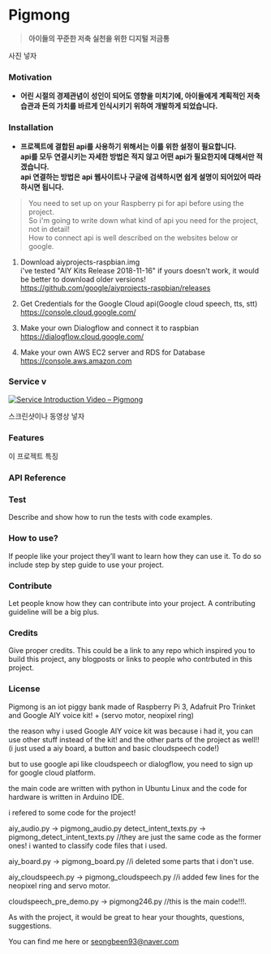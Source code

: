 # Pigmong
> __아이들의 꾸준한 저축 실천을 위한 디지털 저금통__   

사진 넣자 

### Motivation   
- __어린 시절의 경제관념이 성인이 되어도 영향을 미치기에, 아이들에게 계획적인 저축습관과 돈의 가치를 바르게 인식시키기 위하여 개발하게 되었습니다.__    

### Installation
- __프로젝트에 결합된 api를 사용하기 위해서는 이를 위한 설정이 필요합니다.__   
__api를 모두 연결시키는 자세한 방법은 적지 않고 어떤 api가 필요한지에 대해서만 적겠습니다.__   
__api 연결하는 방법은 api 웹사이트나 구글에 검색하시면 쉽게 설명이 되어있어 따라하시면 됩니다.__
> You need to set up on your Raspberry pi for api before using the project.   
> So i'm going to write down what kind of api you need for the project, not in detail!   
> How to connect api is well described on the websites below or google.


1. Download aiyprojects-raspbian.img    
    i've tested "AIY Kits Release 2018-11-16" 
    if yours doesn't work, it would be better to download older versions!   
https://github.com/google/aiyprojects-raspbian/releases   

2. Get Credentials for the Google Cloud api(Google cloud speech, tts, stt)   
https://console.cloud.google.com/

3. Make your own Dialogflow and connect it to raspbian   
https://dialogflow.cloud.google.com/

4. Make your own AWS EC2 server and RDS for Database   
https://console.aws.amazon.com   

### Service v   

[![Service Introduction Video – Pigmong](http://img.youtube.com/vi/k5D5-mXTpUw/0.jpg)](https://youtu.be/k5D5-mXTpUw "Service Introduction Video – Pigmong")
 
스크린샷이나 동영상 넣자   

### Features   

이 프로젝트 특징   

### API Reference   

### Test   
Describe and show how to run the tests with code examples.
### How to use?   
If people like your project they’ll want to learn how they can use it. To do so include step by step guide to use your project.
### Contribute   
Let people know how they can contribute into your project. A contributing guideline will be a big plus.
### Credits   
Give proper credits. This could be a link to any repo which inspired you to build this project, any blogposts or links to people who contrbuted in this project.
### License   



Pigmong is an iot piggy bank made of Raspberry Pi 3, Adafruit Pro Trinket and Google AIY voice kit! + (servo motor, neopixel ring)

the reason why i used Google AIY voice kit was because i had it, you can use other stuff instead of the kit! and the other parts of the project as well!! (i just used a aiy board, a button and basic cloudspeech code!)

but to use google api like cloudspeech or dialogflow, you need to sign up for google cloud platform.

the main code are written with python in Ubuntu Linux and the code for hardware is written in Arduino IDE.

i refered to some code for the project!

aiy_audio.py  ->  pigmong_audio.py
detect_intent_texts.py  ->  pigmong_detect_intent_texts.py
//they are just the same code as the former ones! i wanted to classify code files that i used.

aiy_board.py  ->  pigmong_board.py
//i deleted some parts that i don't use.

aiy_cloudspeech.py  ->  pigmong_cloudspeech.py
//i added few lines for the neopixel ring and servo motor.

cloudspeech_pre_demo.py  ->  pigmong246.py
//this is the main code!!!.

As with the project, it would be great to hear your thoughts, questions, suggestions. 

You can find me here or seongbeen93@naver.com
